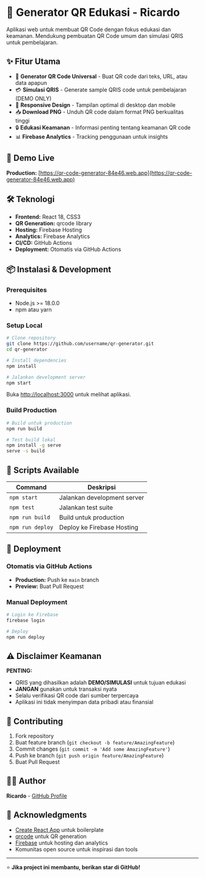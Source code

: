 # 🔗 Generator QR Edukasi - Ricardo

Aplikasi web untuk membuat QR Code dengan fokus edukasi dan keamanan. Mendukung pembuatan QR Code umum dan simulasi QRIS untuk pembelajaran.

## ✨ Fitur Utama

- 🎯 **Generator QR Code Universal** - Buat QR code dari teks, URL, atau data apapun
- 💳 **Simulasi QRIS** - Generate sample QRIS code untuk pembelajaran (DEMO ONLY)
- 📱 **Responsive Design** - Tampilan optimal di desktop dan mobile
- 📥 **Download PNG** - Unduh QR code dalam format PNG berkualitas tinggi
- 🔒 **Edukasi Keamanan** - Informasi penting tentang keamanan QR code
- 📊 **Firebase Analytics** - Tracking penggunaan untuk insights

## 🚀 Demo Live

**Production:** [https://qr-code-generator-84e46.web.app](https://qr-code-generator-84e46.web.app)

## 🛠️ Teknologi

- **Frontend:** React 18, CSS3
- **QR Generation:** qrcode library
- **Hosting:** Firebase Hosting
- **Analytics:** Firebase Analytics
- **CI/CD:** GitHub Actions
- **Deployment:** Otomatis via GitHub Actions

## 📦 Instalasi & Development

### Prerequisites
- Node.js >= 18.0.0
- npm atau yarn

### Setup Local

```bash
# Clone repository
git clone https://github.com/username/qr-generator.git
cd qr-generator

# Install dependencies
npm install

# Jalankan development server
npm start
```

Buka [http://localhost:3000](http://localhost:3000) untuk melihat aplikasi.

### Build Production

```bash
# Build untuk production
npm run build

# Test build lokal
npm install -g serve
serve -s build
```

## 🔧 Scripts Available

| Command | Deskripsi |
|---------|----------|
| `npm start` | Jalankan development server |
| `npm test` | Jalankan test suite |
| `npm run build` | Build untuk production |
| `npm run deploy` | Deploy ke Firebase Hosting |


## 🚀 Deployment

### Otomatis via GitHub Actions

- **Production:** Push ke `main` branch
- **Preview:** Buat Pull Request

### Manual Deployment

```bash
# Login ke Firebase
firebase login

# Deploy
npm run deploy
```

## ⚠️ Disclaimer Keamanan

**PENTING:** 
- QRIS yang dihasilkan adalah **DEMO/SIMULASI** untuk tujuan edukasi
- **JANGAN** gunakan untuk transaksi nyata
- Selalu verifikasi QR code dari sumber terpercaya
- Aplikasi ini tidak menyimpan data pribadi atau finansial

## 🤝 Contributing

1. Fork repository
2. Buat feature branch (`git checkout -b feature/AmazingFeature`)
3. Commit changes (`git commit -m 'Add some AmazingFeature'`)
4. Push ke branch (`git push origin feature/AmazingFeature`)
5. Buat Pull Request

## 👨‍💻 Author

**Ricardo** - [GitHub Profile](https://github.com/Cado21)

## 🙏 Acknowledgments

- [Create React App](https://create-react-app.dev/) untuk boilerplate
- [qrcode](https://www.npmjs.com/package/qrcode) untuk QR generation
- [Firebase](https://firebase.google.com/) untuk hosting dan analytics
- Komunitas open source untuk inspirasi dan tools

---

⭐ **Jika project ini membantu, berikan star di GitHub!**